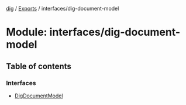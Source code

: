 [dig](../README.md) / [Exports](../modules.md) / interfaces/dig-document-model

# Module: interfaces/dig-document-model

## Table of contents

### Interfaces

- [DigDocumentModel](../interfaces/interfaces/dig-document-model.digdocumentmodel.md)
